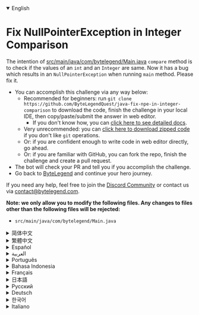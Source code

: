 <details open='true'>
<summary>English</summary>

# Fix NullPointerException in Integer Comparison

The intention of [src/main/java/com/bytelegend/Main.java](https://github.com/ByteLegendQuest/java-fix-npe-in-integer-comparison/blob/main/src/main/java/com/bytelegend/Main.java) `compare` method is to check if the values
of an `int` and an `Integer` are same. Now it has a bug which results in an `NullPointerException`
when running `main` method. Please fix it.

- You can accomplish this challenge via any way below:
  - Recommended for beginners: run `git clone https://github.com/ByteLegendQuest/java-fix-npe-in-integer-comparison` to download the code,
    finish the challenge in your local IDE, then copy/paste/submit the answer in web editor.
    - If you don't know how, you can [click here to see detailed docs](https://github.com/ByteLegendQuest/java-fix-npe-in-integer-comparison/blob/main/docs/en/clone-and-import.md).
  - Very unrecommended: you can [click here to download zipped code](https://codeload.github.com/ByteLegendQuest/java-fix-npe-in-integer-comparison/zip/refs/heads/main) if you don't like `git` operations.
  - Or: if you are confident enough to write code in web editor directly, go ahead.
  - Or: if you are familiar with GitHub, you can fork the repo, finish the challenge and create a pull request.
- The bot will check your PR and tell you if you accomplish the challenge.
- Go back to [ByteLegend](https://bytelegend.com) and continue your hero journey.

If you need any help, feel free to join the [Discord Community](https://discord.gg/35RreUUGWt) or contact us via [contact@bytelegend.com](mailto:contact@bytelegend.com).

**Note: we only allow you to modify the following files.
Any changes to files other than the following files will be rejected:**

- `src/main/java/com/bytelegend/Main.java`
</details>
<details>
<summary>简体中文</summary>

# 修复比较整数时的<ruby>空指针异常<rt>NullPointerException</rt></ruby>

[src/main/java/com/bytelegend/Main.java](https://github.com/ByteLegendQuest/java-fix-npe-in-integer-comparison/blob/main/src/main/java/com/bytelegend/Main.java)中的`compare`方法比较一个`int`和`Integer`代表的整数是否相同。
现在它有一个bug，导致运行`main`方法会抛出一个空指针异常，请修复之。

- 你可以使用以下任意一种方法完成挑战：
  - 初学者推荐：运行`git clone https://git.bytelegend.com/ByteLegendQuest/java-fix-npe-in-integer-comparison`将代码下载到本地，在本地使用IDE调试完成后复制到网页编辑器里提交。
    - 如果你不知道怎么做，可以点击[这里查看详细文档](https://github.com/ByteLegendQuest/java-fix-npe-in-integer-comparison/blob/main/docs/zh_hans/clone-and-import.md)。
  - 非常不推荐：如果你实在不喜欢`git`命令行操作，你可以[点击这里直接下载打包好的代码](https://ghcodeload.bytelegend.com/ByteLegendQuest/java-fix-npe-in-integer-comparison/zip/refs/heads/main)。
  - 或者：如果你非常自信不需要下载代码到本地调试，可以使用网页编辑器直接提交。
  - 或者：如果你对GitHub非常熟悉，你可以fork仓库、完成挑战后，创建一个Pull Request。
- 机器人将会检查你的答案，告诉你你是否通过了挑战。
- 回到[字节传说](https://bytelegend.com)，然后继续你的英雄旅程。

如果你需要任何帮助，欢迎加入官方玩家QQ群（在[首页](https://bytelegend.com)右下角的`联系 & 关于`菜单里可以找到入群方式）或者[Discord社区](https://discord.gg/35RreUUGWt)，或email至[contact@bytelegend.com](mailto:contact@bytelegend.com)。

**注意：我们只允许您修改以下文件，任何对其他文件的修改都会被拒绝：**

- `src/main/java/com/bytelegend/Main.java`
</details>
<details>
<summary>繁體中文</summary>

<h1>修復整數比較中的 NullPointerException</h1><p> <a href="https://github.com/ByteLegendQuest/java-fix-npe-in-integer-comparison/blob/main/src/main/java/com/bytelegend/Main.java" target="_blank">src/main/java/com/bytelegend/Main.java</a> <code class="notranslate">compare</code>方法的目的是檢查<code class="notranslate">int</code>和<code class="notranslate">Integer</code>的值是否相同。現在它有一個錯誤，在運行<code class="notranslate">main</code>方法時會導致<code class="notranslate">NullPointerException</code> 。請修復它。</p><ul><li>您可以通過以下任何方式完成此挑戰：<ul><li>推薦給初學者：運行<code class="notranslate">git clone https://github.com/ByteLegendQuest/java-fix-npe-in-integer-comparison</code> -comparison 下載代碼，在本地IDE中完成挑戰，然後復制/粘貼/提交答案網頁編輯器。<ul><li>如果您不知道如何操作，可以<a href="https://github.com/ByteLegendQuest/java-fix-npe-in-integer-comparison/blob/main/docs/en/clone-and-import.md" target="_blank">單擊此處查看詳細文檔</a>。</li></ul></li><li>非常不推薦：如果你不喜歡<code class="notranslate">git</code>操作，可以<a href="https://codeload.github.com/ByteLegendQuest/java-fix-npe-in-integer-comparison/zip/refs/heads/main" target="_blank">點擊這裡下載壓縮代碼</a>。</li><li>或者：如果您有足夠的信心直接在 Web 編輯器中編寫代碼，請繼續。</li><li>或者：如果您熟悉 GitHub，您可以分叉存儲庫，完成挑戰並創建拉取請求。</li></ul></li><li>機器人會檢查你的 PR 並告訴你是否完成了挑戰。</li><li>回到<a href="https://bytelegend.com" target="_blank">ByteLegend</a>繼續你的英雄之旅。</li></ul><p>如果您需要任何幫助，請隨時加入<a href="https://discord.gg/35RreUUGWt" target="_blank">Discord 社區</a>或通過<a href="mailto:contact@bytelegend.com" target="_blank">contact@bytelegend.com</a>聯繫我們。</p><p><strong>注意：我們只允許您修改以下文件。對以下文件以外的文件的任何更改都將被拒絕：</strong></p><ul><li> <code class="notranslate">src/main/java/com/bytelegend/Main.java</code></li></ul></details>
<details>
<summary>Español</summary>

<h1>Arreglar NullPointerException en comparación de enteros</h1><p> La intención del método de <code class="notranslate">compare</code> <a href="https://github.com/ByteLegendQuest/java-fix-npe-in-integer-comparison/blob/main/src/main/java/com/bytelegend/Main.java" target="_blank">src/main/java/com/bytelegend/Main.java</a> es verificar si los valores de un <code class="notranslate">int</code> y un <code class="notranslate">Integer</code> son iguales. Ahora tiene un error que da como resultado una <code class="notranslate">NullPointerException</code> cuando se ejecuta el método <code class="notranslate">main</code> . Por favor, arreglalo.</p><ul><li> Puede lograr este desafío de cualquier manera a continuación:<ul><li> Recomendado para principiantes: ejecute <code class="notranslate">git clone https://github.com/ByteLegendQuest/java-fix-npe-in-integer-comparison</code> para descargar el código, finalice el desafío en su IDE local, luego copie/pegue/envíe la respuesta en Editor web.<ul><li> Si no sabe cómo hacerlo, puede <a href="https://github.com/ByteLegendQuest/java-fix-npe-in-integer-comparison/blob/main/docs/en/clone-and-import.md" target="_blank">hacer clic aquí para ver los documentos detallados</a> .</li></ul></li><li> Muy poco recomendado: puede <a href="https://codeload.github.com/ByteLegendQuest/java-fix-npe-in-integer-comparison/zip/refs/heads/main" target="_blank">hacer clic aquí para descargar el código comprimido</a> si no le gustan las operaciones de <code class="notranslate">git</code> .</li><li> O: si tiene la confianza suficiente para escribir código en el editor web directamente, adelante.</li><li> O: si está familiarizado con GitHub, puede bifurcar el repositorio, finalizar el desafío y crear una solicitud de incorporación de cambios.</li></ul></li><li> El bot verificará tu PR y te dirá si logras el desafío.</li><li> Regrese a <a href="https://bytelegend.com" target="_blank">ByteLegend</a> y continúe su viaje de héroe.</li></ul><p> Si necesita ayuda, no dude en unirse a la <a href="https://discord.gg/35RreUUGWt" target="_blank">comunidad de Discord</a> o contáctenos a través de <a href="mailto:contact@bytelegend.com" target="_blank">contact@bytelegend.com</a> .</p><p> <strong>Nota: solo le permitimos modificar los siguientes archivos. Cualquier cambio en los archivos que no sean los siguientes archivos será rechazado:</strong></p><ul><li> <code class="notranslate">src/main/java/com/bytelegend/Main.java</code></li></ul></details>
<details>
<summary>العربية</summary>

<h1 style=";text-align:right;direction:rtl">إصلاح NullPointerException في مقارنة عدد صحيح</h1><p style=";text-align:right;direction:rtl"> الغرض من أسلوب <code class="notranslate">compare</code> <a href="https://github.com/ByteLegendQuest/java-fix-npe-in-integer-comparison/blob/main/src/main/java/com/bytelegend/Main.java" target="_blank">src / main / java / com / bytelegend / Main.java</a> هو التحقق مما إذا كانت قيم <code class="notranslate">int</code> و <code class="notranslate">Integer</code> متطابقة. الآن لديه خطأ ينتج عنه <code class="notranslate">NullPointerException</code> عند تشغيل الطريقة <code class="notranslate">main</code> . من فضلك أصلحه.</p><ul style=";text-align:right;direction:rtl"><li style=";text-align:right;direction:rtl"> يمكنك إنجاز هذا التحدي بأي طريقة أدناه:<ul style=";text-align:right;direction:rtl"><li style=";text-align:right;direction:rtl"> موصى به للمبتدئين: قم بتشغيل <code class="notranslate">git clone https://github.com/ByteLegendQuest/java-fix-npe-in-integer-comparison</code> لتنزيل الكود ، وإنهاء التحدي في IDE المحلي الخاص بك ، ثم نسخ / لصق / إرسال الإجابة في محررشبكة.<ul style=";text-align:right;direction:rtl"><li style=";text-align:right;direction:rtl"> إذا كنت لا تعرف كيف يمكنك <a href="https://github.com/ByteLegendQuest/java-fix-npe-in-integer-comparison/blob/main/docs/en/clone-and-import.md" target="_blank">النقر هنا لمشاهدة المستندات التفصيلية</a> .</li></ul></li><li style=";text-align:right;direction:rtl"> غير موصى به على الإطلاق: يمكنك <a href="https://codeload.github.com/ByteLegendQuest/java-fix-npe-in-integer-comparison/zip/refs/heads/main" target="_blank">النقر هنا لتنزيل رمز مضغوط</a> إذا كنت لا تحب عمليات <code class="notranslate">git</code> .</li><li style=";text-align:right;direction:rtl"> أو: إذا كنت واثقًا بدرجة كافية لكتابة التعليمات البرمجية في محرر الويب مباشرةً ، فابدأ.</li><li style=";text-align:right;direction:rtl"> أو: إذا كنت معتادًا على GitHub ، فيمكنك تفرع الريبو وإنهاء التحدي وإنشاء طلب سحب.</li></ul></li><li style=";text-align:right;direction:rtl"> سيتحقق الروبوت من العلاقات العامة الخاصة بك ويخبرك إذا أنجزت التحدي.</li><li style=";text-align:right;direction:rtl"> ارجع إلى <a href="https://bytelegend.com" target="_blank">ByteLegend وتابع</a> رحلة بطلك.</li></ul><p style=";text-align:right;direction:rtl"> إذا كنت بحاجة إلى أي مساعدة ، فلا تتردد في الانضمام إلى <a href="https://discord.gg/35RreUUGWt" target="_blank">مجتمع Discord</a> أو الاتصال بنا عبر <a href="mailto:contact@bytelegend.com" target="_blank">contact@bytelegend.com</a> .</p><p style=";text-align:right;direction:rtl"> <strong>ملاحظة: نسمح لك فقط بتعديل الملفات التالية. سيتم رفض أي تغييرات يتم إجراؤها على الملفات بخلاف الملفات التالية:</strong></p><ul style=";text-align:right;direction:rtl"><li style=";text-align:right;direction:rtl"> <code class="notranslate">src/main/java/com/bytelegend/Main.java</code></li></ul></details>
<details>
<summary>Português</summary>

<h1>Corrigir NullPointerException na comparação de números inteiros</h1><p> A intenção do método de <code class="notranslate">compare</code> <a href="https://github.com/ByteLegendQuest/java-fix-npe-in-integer-comparison/blob/main/src/main/java/com/bytelegend/Main.java" target="_blank">src/main/java/com/bytelegend/Main.java</a> é verificar se os valores de um <code class="notranslate">int</code> e um <code class="notranslate">Integer</code> são os mesmos. Agora ele tem um bug que resulta em um <code class="notranslate">NullPointerException</code> ao executar o método <code class="notranslate">main</code> . Por favor, corrija.</p><ul><li> Você pode realizar este desafio de qualquer maneira abaixo:<ul><li> Recomendado para iniciantes: execute <code class="notranslate">git clone https://github.com/ByteLegendQuest/java-fix-npe-in-integer-comparison</code> para baixar o código, conclua o desafio em seu IDE local e copie/cole/envie a resposta em editor web.<ul><li> Se você não sabe como, você pode <a href="https://github.com/ByteLegendQuest/java-fix-npe-in-integer-comparison/blob/main/docs/en/clone-and-import.md" target="_blank">clicar aqui para ver documentos detalhados</a> .</li></ul></li><li> Muito não recomendado: você pode <a href="https://codeload.github.com/ByteLegendQuest/java-fix-npe-in-integer-comparison/zip/refs/heads/main" target="_blank">clicar aqui para baixar o código zipado</a> se não gostar das operações do <code class="notranslate">git</code> .</li><li> Ou: se você estiver confiante o suficiente para escrever código diretamente no editor da web, vá em frente.</li><li> Ou: se você estiver familiarizado com o GitHub, você pode bifurcar o repositório, terminar o desafio e criar uma solicitação de pull.</li></ul></li><li> O bot verificará seu PR e informará se você cumprir o desafio.</li><li> Volte para <a href="https://bytelegend.com" target="_blank">ByteLegend</a> e continue sua jornada de herói.</li></ul><p> Se precisar de ajuda, sinta-se à vontade para se juntar à <a href="https://discord.gg/35RreUUGWt" target="_blank">Comunidade Discord</a> ou entre em contato conosco via <a href="mailto:contact@bytelegend.com" target="_blank">contact@bytelegend.com</a> .</p><p> <strong>Nota: só permitimos que você modifique os seguintes arquivos. Quaisquer alterações em arquivos que não sejam os arquivos a seguir serão rejeitadas:</strong></p><ul><li> <code class="notranslate">src/main/java/com/bytelegend/Main.java</code></li></ul></details>
<details>
<summary>Bahasa Indonesia</summary>

<h1>Perbaiki NullPointerException dalam Perbandingan Integer</h1><p> Maksud dari metode <code class="notranslate">compare</code> <a href="https://github.com/ByteLegendQuest/java-fix-npe-in-integer-comparison/blob/main/src/main/java/com/bytelegend/Main.java" target="_blank">src/main/Java/com/bytelegend/Main.java</a> <code class="notranslate">Integer</code> untuk memeriksa apakah nilai <code class="notranslate">int</code> dan bilangan bulat sama. Sekarang ia memiliki bug yang menghasilkan <code class="notranslate">NullPointerException</code> saat menjalankan metode <code class="notranslate">main</code> . Tolong perbaiki.</p><ul><li> Anda dapat menyelesaikan tantangan ini melalui cara apa pun di bawah ini:<ul><li> Direkomendasikan untuk pemula: jalankan <code class="notranslate">git clone https://github.com/ByteLegendQuest/java-fix-npe-in-integer-comparison</code> untuk mengunduh kode, selesaikan tantangan di IDE lokal Anda, lalu salin/tempel/kirim jawabannya di editor web.<ul><li> Jika Anda tidak tahu caranya, Anda dapat <a href="https://github.com/ByteLegendQuest/java-fix-npe-in-integer-comparison/blob/main/docs/en/clone-and-import.md" target="_blank">mengklik di sini untuk melihat dokumen terperinci</a> .</li></ul></li><li> Sangat tidak direkomendasikan: Anda dapat <a href="https://codeload.github.com/ByteLegendQuest/java-fix-npe-in-integer-comparison/zip/refs/heads/main" target="_blank">mengklik di sini untuk mengunduh kode zip</a> jika Anda tidak menyukai operasi <code class="notranslate">git</code> .</li><li> Atau: jika Anda cukup percaya diri untuk menulis kode di editor web secara langsung, silakan.</li><li> Atau: jika Anda terbiasa dengan GitHub, Anda dapat melakukan fork repo, menyelesaikan tantangan, dan membuat permintaan tarik.</li></ul></li><li> Bot akan memeriksa PR Anda dan memberi tahu Anda jika Anda menyelesaikan tantangan.</li><li> Kembali ke <a href="https://bytelegend.com" target="_blank">ByteLegend</a> dan lanjutkan perjalanan pahlawan Anda.</li></ul><p> Jika Anda memerlukan bantuan, jangan ragu untuk bergabung dengan <a href="https://discord.gg/35RreUUGWt" target="_blank">Komunitas Discord</a> atau hubungi kami melalui <a href="mailto:contact@bytelegend.com" target="_blank">contact@bytelegend.com</a> .</p><p> <strong>Catatan: kami hanya mengizinkan Anda untuk mengubah file berikut. Setiap perubahan pada file selain file berikut akan ditolak:</strong></p><ul><li> <code class="notranslate">src/main/java/com/bytelegend/Main.java</code></li></ul></details>
<details>
<summary>Français</summary>

<h1>Correction de NullPointerException dans la comparaison d&#39;entiers</h1><p> L&#39;intention de la méthode de <code class="notranslate">compare</code> <a href="https://github.com/ByteLegendQuest/java-fix-npe-in-integer-comparison/blob/main/src/main/java/com/bytelegend/Main.java" target="_blank">src/main/java/com/bytelegend/Main.java</a> est de vérifier si les valeurs d&#39;un <code class="notranslate">int</code> et d&#39;un <code class="notranslate">Integer</code> sont identiques. Maintenant, il y a un bogue qui entraîne une <code class="notranslate">NullPointerException</code> lors de l&#39;exécution de la méthode <code class="notranslate">main</code> . Regle-le, s&#39;il te plait.</p><ul><li> Vous pouvez accomplir ce défi de n&#39;importe quelle manière ci-dessous:<ul><li> Recommandé pour les débutants : exécutez <code class="notranslate">git clone https://github.com/ByteLegendQuest/java-fix-npe-in-integer-comparison</code> pour télécharger le code, terminez le défi dans votre IDE local, puis copiez/collez/soumettez la réponse dans éditeur web.<ul><li> Si vous ne savez pas comment faire, vous pouvez <a href="https://github.com/ByteLegendQuest/java-fix-npe-in-integer-comparison/blob/main/docs/en/clone-and-import.md" target="_blank">cliquer ici pour voir la documentation détaillée</a> .</li></ul></li><li> Très déconseillé : vous pouvez <a href="https://codeload.github.com/ByteLegendQuest/java-fix-npe-in-integer-comparison/zip/refs/heads/main" target="_blank">cliquer ici pour télécharger le code compressé</a> si vous n&#39;aimez pas les opérations <code class="notranslate">git</code> .</li><li> Ou : si vous êtes suffisamment confiant pour écrire du code directement dans l&#39;éditeur Web, continuez.</li><li> Ou : si vous êtes familier avec GitHub, vous pouvez bifurquer le dépôt, terminer le défi et créer une demande d&#39;extraction.</li></ul></li><li> Le bot vérifiera votre PR et vous dira si vous accomplissez le défi.</li><li> Retournez à <a href="https://bytelegend.com" target="_blank">ByteLegend</a> et continuez votre voyage de héros.</li></ul><p> Si vous avez besoin d&#39;aide, n&#39;hésitez pas à rejoindre la <a href="https://discord.gg/35RreUUGWt" target="_blank">communauté Discord</a> ou à nous contacter via <a href="mailto:contact@bytelegend.com" target="_blank">contact@bytelegend.com</a> .</p><p> <strong>Remarque : nous vous autorisons uniquement à modifier les fichiers suivants. Toute modification de fichiers autres que les fichiers suivants sera rejetée :</strong></p><ul><li> <code class="notranslate">src/main/java/com/bytelegend/Main.java</code></li></ul></details>
<details>
<summary>日本語</summary>

<h1>整数比較でのNullPointerExceptionを修正</h1><p><a href="https://github.com/ByteLegendQuest/java-fix-npe-in-integer-comparison/blob/main/src/main/java/com/bytelegend/Main.java" target="_blank">src / main / java / com / bytelegend / Main.java</a> <code class="notranslate">compare</code>メソッドの目的は、 <code class="notranslate">int</code>と<code class="notranslate">Integer</code>の値が同じであるかどうかを確認することです。現在、 <code class="notranslate">main</code>メソッドの実行時に<code class="notranslate">NullPointerException</code>が発生するバグがあります。修正してください。</p><ul><li>この課題は、以下のいずれかの方法で達成できます。<ul><li>初心者に推奨： <code class="notranslate">git clone https://github.com/ByteLegendQuest/java-fix-npe-in-integer-comparison</code>を実行してコードをダウンロードし、ローカルIDEでチャレンジを終了してから、で回答をコピー/貼り付け/送信します。 Webエディター。<ul><li>方法がわからない場合は、 <a href="https://github.com/ByteLegendQuest/java-fix-npe-in-integer-comparison/blob/main/docs/en/clone-and-import.md" target="_blank">ここをクリックして詳細なドキュメントを参照してください</a>。</li></ul></li><li>非常に推奨されていません<code class="notranslate">git</code>操作が気に入らない場合は、 <a href="https://codeload.github.com/ByteLegendQuest/java-fix-npe-in-integer-comparison/zip/refs/heads/main" target="_blank">ここをクリックしてzipコードをダウンロード</a>できます。</li><li>または：Webエディターで直接コードを記述できる自信がある場合は、先に進んでください。</li><li>または：GitHubに精通している場合は、リポジトリをフォークしてチャレンジを終了し、プルリクエストを作成できます。</li></ul></li><li>ボットはPRをチェックし、チャレンジを達成したかどうかを通知します。</li><li> <a href="https://bytelegend.com" target="_blank">ByteLegend</a>に戻り、ヒーローの旅を続けてください。</li></ul><p>ヘルプが必要な場合は、 <a href="https://discord.gg/35RreUUGWt" target="_blank">Discordコミュニティ</a>に参加するか、contact <a href="mailto:contact@bytelegend.com" target="_blank">@bytelegend.com</a>からお問い合わせください。</p><p><strong>注：変更できるのは次のファイルのみです。次のファイル以外のファイルへの変更は拒否されます。</strong></p><ul><li> <code class="notranslate">src/main/java/com/bytelegend/Main.java</code></li></ul></details>
<details>
<summary>Русский</summary>

<h1>Исправить исключение NullPointerException при сравнении целых чисел</h1><p> Цель метода <code class="notranslate">compare</code> <a href="https://github.com/ByteLegendQuest/java-fix-npe-in-integer-comparison/blob/main/src/main/java/com/bytelegend/Main.java" target="_blank">src/main/java/com/bytelegend/Main.java</a> состоит в том, чтобы проверить, совпадают ли значения <code class="notranslate">int</code> и <code class="notranslate">Integer</code> . Теперь у него есть ошибка, которая приводит к <code class="notranslate">NullPointerException</code> при запуске <code class="notranslate">main</code> метода. Пожалуйста, исправьте это.</p><ul><li> Вы можете выполнить эту задачу любым способом, указанным ниже:<ul><li> Рекомендуется для начинающих: запустите <code class="notranslate">git clone https://github.com/ByteLegendQuest/java-fix-npe-in-integer-comparison</code> , чтобы загрузить код, завершите задание в локальной среде IDE, затем скопируйте/вставьте/отправьте ответ в веб-редактор.<ul><li> Если вы не знаете, как это сделать, вы можете <a href="https://github.com/ByteLegendQuest/java-fix-npe-in-integer-comparison/blob/main/docs/en/clone-and-import.md" target="_blank">щелкнуть здесь, чтобы просмотреть подробную документацию</a> .</li></ul></li><li> Крайне не рекомендуется: вы можете <a href="https://codeload.github.com/ByteLegendQuest/java-fix-npe-in-integer-comparison/zip/refs/heads/main" target="_blank">нажать здесь, чтобы загрузить заархивированный код</a> , если вам не нравятся операции <code class="notranslate">git</code> .</li><li> Или: если вы достаточно уверены, чтобы писать код напрямую в веб-редакторе, вперед.</li><li> Или: если вы знакомы с GitHub, вы можете разветвить репозиторий, выполнить задание и создать запрос на включение.</li></ul></li><li> Бот проверит ваш PR и сообщит, выполнили ли вы задание.</li><li> Вернитесь в <a href="https://bytelegend.com" target="_blank">ByteLegend</a> и продолжайте свое героическое путешествие.</li></ul><p> Если вам нужна помощь, присоединяйтесь к <a href="https://discord.gg/35RreUUGWt" target="_blank">сообществу Discord</a> или свяжитесь с нами по <a href="mailto:contact@bytelegend.com" target="_blank">адресу contact@bytelegend.com</a> .</p><p> <strong>Примечание: мы разрешаем вам изменять только следующие файлы. Любые изменения в файлах, кроме следующих файлов, будут отклонены:</strong></p><ul><li> <code class="notranslate">src/main/java/com/bytelegend/Main.java</code></li></ul></details>
<details>
<summary>Deutsch</summary>

<h1>NullPointerException im Integer-Vergleich behoben</h1><p> Die Absicht der <a href="https://github.com/ByteLegendQuest/java-fix-npe-in-integer-comparison/blob/main/src/main/java/com/bytelegend/Main.java" target="_blank">src/main/java/com/bytelegend/Main.java-</a> <code class="notranslate">compare</code> besteht darin, zu überprüfen, ob die Werte eines <code class="notranslate">int</code> und eines <code class="notranslate">Integer</code> -Werts gleich sind. Jetzt hat es einen Fehler, der zu einer <code class="notranslate">NullPointerException</code> führt, wenn die <code class="notranslate">main</code> ausgeführt wird. Bitte reparieren Sie es.</p><ul><li> Sie können diese Herausforderung auf eine der folgenden Arten meistern:<ul><li> Empfohlen für Anfänger: Führen Sie <code class="notranslate">git clone https://github.com/ByteLegendQuest/java-fix-npe-in-integer-comparison</code> aus, um den Code herunterzuladen, beenden Sie die Herausforderung in Ihrer lokalen IDE und kopieren/fügen/senden Sie dann die Antwort ein Web-Editor.<ul><li> Wenn Sie nicht wissen, wie, können <a href="https://github.com/ByteLegendQuest/java-fix-npe-in-integer-comparison/blob/main/docs/en/clone-and-import.md" target="_blank">Sie hier klicken, um detaillierte Dokumente anzuzeigen</a> .</li></ul></li><li> Sehr nicht zu empfehlen: Sie können <a href="https://codeload.github.com/ByteLegendQuest/java-fix-npe-in-integer-comparison/zip/refs/heads/main" target="_blank">hier klicken, um den gezippten Code herunterzuladen,</a> wenn Sie <code class="notranslate">git</code> -Operationen nicht mögen.</li><li> Oder: Wenn Sie sicher genug sind, Code direkt im Web-Editor zu schreiben, fahren Sie fort.</li><li> Oder: Wenn Sie sich mit GitHub auskennen, können Sie das Repo forken, die Challenge beenden und einen Pull-Request erstellen.</li></ul></li><li> Der Bot überprüft Ihre PR und teilt Ihnen mit, ob Sie die Herausforderung meistern.</li><li> Gehen Sie zurück zu <a href="https://bytelegend.com" target="_blank">ByteLegend</a> und setzen Sie Ihre Heldenreise fort.</li></ul><p> Wenn Sie Hilfe benötigen, können Sie sich gerne der <a href="https://discord.gg/35RreUUGWt" target="_blank">Discord Community</a> anschließen oder uns über <a href="mailto:contact@bytelegend.com" target="_blank">contact@bytelegend.com kontaktieren</a> .</p><p> <strong>Hinweis: Wir erlauben Ihnen nur, die folgenden Dateien zu ändern. Alle Änderungen an anderen Dateien als den folgenden Dateien werden abgelehnt:</strong></p><ul><li> <code class="notranslate">src/main/java/com/bytelegend/Main.java</code></li></ul></details>
<details>
<summary>한국어</summary>

<h1>정수 비교에서 NullPointerException 수정</h1><p> <a href="https://github.com/ByteLegendQuest/java-fix-npe-in-integer-comparison/blob/main/src/main/java/com/bytelegend/Main.java" target="_blank">src/main/java/com/bytelegend/Main.java</a> <code class="notranslate">compare</code> 메소드의 의도는 <code class="notranslate">int</code> 와 <code class="notranslate">Integer</code> 의 값이 같은지 확인하는 것입니다. 이제 <code class="notranslate">main</code> 메소드를 실행할 때 <code class="notranslate">NullPointerException</code> 이 발생하는 버그가 있습니다. 수정하세요.</p><ul><li> 아래 방법을 통해 이 챌린지를 완료할 수 있습니다.<ul><li> 초보자를 위한 권장 사항: <code class="notranslate">git clone https://github.com/ByteLegendQuest/java-fix-npe-in-integer-comparison</code> 을 실행하여 코드를 다운로드하고 로컬 IDE에서 챌린지를 완료한 다음 복사/붙여넣기/제출 웹 에디터.<ul><li> 방법을 모르는 경우 <a href="https://github.com/ByteLegendQuest/java-fix-npe-in-integer-comparison/blob/main/docs/en/clone-and-import.md" target="_blank">여기를 클릭하여 자세한 문서를 볼</a> 수 있습니다.</li></ul></li><li> 매우 권장하지 않음: <code class="notranslate">git</code> 작업이 마음에 들지 않으면 <a href="https://codeload.github.com/ByteLegendQuest/java-fix-npe-in-integer-comparison/zip/refs/heads/main" target="_blank">여기를 클릭하여 압축 코드를 다운로드</a> 할 수 있습니다.</li><li> 또는 웹 편집기에서 직접 코드를 작성할 만큼 자신이 있다면 계속 진행하십시오.</li><li> 또는 GitHub에 익숙하다면 리포지토리를 분기하고 챌린지를 완료하고 풀 요청을 생성할 수 있습니다.</li></ul></li><li> 봇은 PR을 확인하고 도전 과제를 달성했는지 알려줍니다.</li><li> <a href="https://bytelegend.com" target="_blank">ByteLegend</a> 로 돌아가 영웅 여정을 계속하세요.</li></ul><p> 도움이 필요하면 언제든지 <a href="https://discord.gg/35RreUUGWt" target="_blank">Discord 커뮤니티</a> 에 가입하거나 <a href="mailto:contact@bytelegend.com" target="_blank">contact@bytelegend.com</a> 을 통해 문의하세요.</p><p> <strong>참고: 다음 파일만 수정할 수 있습니다. 다음 파일 이외의 파일에 대한 변경 사항은 거부됩니다.</strong></p><ul><li> <code class="notranslate">src/main/java/com/bytelegend/Main.java</code></li></ul></details>
<details>
<summary>Italiano</summary>

<h1>Correggi l&#39;eccezione NullPointerException nel confronto di interi</h1><p> L&#39;intenzione del metodo di <code class="notranslate">compare</code> <a href="https://github.com/ByteLegendQuest/java-fix-npe-in-integer-comparison/blob/main/src/main/java/com/bytelegend/Main.java" target="_blank">src/main/java/com/bytelegend/Main.java</a> è di verificare se i valori di un <code class="notranslate">int</code> e di un <code class="notranslate">Integer</code> sono gli stessi. Ora ha un bug che si traduce in un <code class="notranslate">NullPointerException</code> durante l&#39;esecuzione del metodo <code class="notranslate">main</code> . Per favore, aggiustalo.</p><ul><li> Puoi portare a termine questa sfida in qualsiasi modo di seguito:<ul><li> Consigliato per i principianti: esegui <code class="notranslate">git clone https://github.com/ByteLegendQuest/java-fix-npe-in-integer-comparison</code> per scaricare il codice, completa la sfida nel tuo IDE locale, quindi copia/incolla/invia la risposta in editore web.<ul><li> Se non sai come fare, puoi fare <a href="https://github.com/ByteLegendQuest/java-fix-npe-in-integer-comparison/blob/main/docs/en/clone-and-import.md" target="_blank">clic qui per visualizzare i documenti dettagliati</a> .</li></ul></li><li> Molto sconsigliato: puoi fare <a href="https://codeload.github.com/ByteLegendQuest/java-fix-npe-in-integer-comparison/zip/refs/heads/main" target="_blank">clic qui per scaricare il codice zippato</a> se non ti piacciono le operazioni <code class="notranslate">git</code> .</li><li> Oppure: se sei abbastanza sicuro da scrivere il codice direttamente nell&#39;editor web, vai avanti.</li><li> Oppure: se hai familiarità con GitHub, puoi eseguire il fork del repository, completare la sfida e creare una richiesta pull.</li></ul></li><li> Il bot controllerà il tuo PR e ti dirà se hai superato la sfida.</li><li> Torna a <a href="https://bytelegend.com" target="_blank">ByteLegend</a> e continua il tuo viaggio da eroe.</li></ul><p> Se hai bisogno di aiuto, non esitare a unirti alla <a href="https://discord.gg/35RreUUGWt" target="_blank">community di Discord</a> o contattaci tramite <a href="mailto:contact@bytelegend.com" target="_blank">contact@bytelegend.com</a> .</p><p> <strong>Nota: ti permettiamo solo di modificare i seguenti file. Eventuali modifiche ai file diversi dai seguenti file verranno rifiutate:</strong></p><ul><li> <code class="notranslate">src/main/java/com/bytelegend/Main.java</code></li></ul></details>